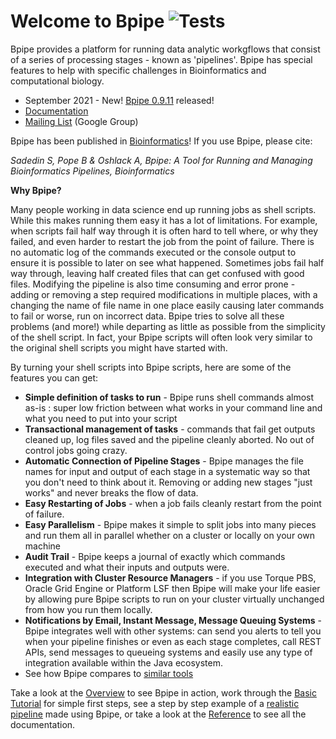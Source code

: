 Welcome to Bpipe  ![Tests](https://github.com/ssadedin/bpipe/actions/workflows/ci-build.yml/badge.svg)
=================

<style type='text/css'> .col-md-3 { display: none; } </style>
 
Bpipe provides a platform for running data analytic workgflows that consist of a series of processing stages - known as 'pipelines'. Bpipe has special features to help with
specific challenges in Bioinformatics and computational biology.

* September 2021 - New! [Bpipe 0.9.11](https://github.com/ssadedin/bpipe/releases/tag/0.9.11) released!
* [Documentation](https://docs.bpipe.org)
* [Mailing List](https://groups.google.com/forum/#!forum/bpipe-discuss) (Google Group)

Bpipe has been published in [Bioinformatics](http://bioinformatics.oxfordjournals.org/content/early/2012/04/11/bioinformatics.bts167.abstract)! If you use Bpipe, please cite:

  _Sadedin S, Pope B & Oshlack A, Bpipe: A Tool for Running and Managing Bioinformatics Pipelines, Bioinformatics_

**Why Bpipe?**

Many people working in data science end up running jobs as shell
scripts.  While this makes running them easy it has a lot of limitations.  For
example, when scripts fail half way through it is often hard to tell where, or
why they failed, and even harder to restart the job from the point of failure.
There is no automatic log of the commands executed or 
the console output to ensure it is possible to later on see what happened.
Sometimes jobs fail half way through, leaving half created files that can get
confused with good files.  Modifying the pipeline is also time consuming and
error prone - adding or removing a step required modifications in multiple
places, with a changing the name of file name in one place easily causing
later commands to fail or worse, run on incorrect data.  Bpipe tries to solve
all these problems (and more!) while departing as little as possible from the
simplicity of the shell script.  In fact, your Bpipe scripts will often look
very similar to the original shell scripts you might have started with.

By turning your shell scripts into Bpipe scripts, here are some of the features
you can get:

  * **Simple definition of tasks to run** - Bpipe runs shell commands almost as-is : super low friction between what works in your command line and what you need to put into your script
  * **Transactional management of tasks** - commands that fail get outputs cleaned up, log files saved and the pipeline cleanly aborted.  No out of control jobs going crazy.
  * **Automatic Connection of Pipeline Stages** -  Bpipe manages the file names for input and output of each stage in a systematic way so that you don't need to think about it.  Removing or adding new stages "just works" and never breaks the flow of data.
  * **Easy Restarting of Jobs** - when a job fails cleanly restart from the point of failure.
  * **Easy Parallelism** - Bpipe makes it simple to split jobs into many pieces and run them all in parallel whether on a cluster or locally on your own machine
  * **Audit Trail** - Bpipe keeps a journal of exactly which commands executed and what their inputs and outputs were.
  * **Integration with Cluster Resource Managers** - if you use Torque PBS, Oracle Grid Engine or Platform LSF then Bpipe will make your life easier by allowing pure Bpipe scripts to run on your cluster virtually unchanged from how you run them locally.
  * **Notifications by Email, Instant Message, Message Queuing Systems** - Bpipe integrates well with other systems: can send you alerts to tell you when your pipeline finishes or even as each stage completes, call REST APIs, send messages to queueing systems and easily use any type of integration available within the Java ecosystem.
  * See how Bpipe compares to [similar tools](https://docs.bpipe.org/Overview/ComparisonToWorkflowTools/)

Take a look at the [Overview](https://docs.bpipe.org/Overview/Introduction/) to
see Bpipe in action, work through the [Basic Tutorial](https://docs.bpipe.org/Tutorials/Hello-World/) 
for simple first steps, see a step by step example of a [realistic
pipeline](http://docs.bpipe.org/Tutorials/RealPipelineTutorial/) made using Bpipe, or 
take a look at the [Reference](http://docs.bpipe.org) to see all the documentation.
